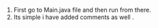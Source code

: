 1. First go to Main.java file and then run from there.
2. Its simple i have added comments as well .
